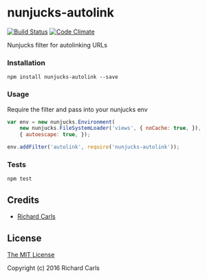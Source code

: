 # nunjucks-autolink
[![Build Status](https://travis-ci.org/richardcarls/nunjucks-autolink.svg?branch=master)](https://travis-ci.org/richardcarls/nunjucks-autolink)
[![Code Climate](https://codeclimate.com/github/richardcarls/nunjucks-autolink/badges/gpa.svg)](https://codeclimate.com/github/richardcarls/nunjucks-autolink)

Nunjucks filter for autolinking URLs

### Installation

```shell
npm install nunjucks-autolink --save
```

### Usage
Require the filter and pass into your nunjucks env

```js
var env = new nunjucks.Environment(
    new nunjucks.FileSystemLoader('views', { noCache: true, }),
    { autoescape: true, });

env.addFilter('autolink', require('nunjucks-autolink'));
```

### Tests

```shell
npm test
```

## Credits
- [Richard Carls](https://richardcarls.com)

## License

[The MIT License](http://opensource.org/licenses/MIT)

Copyright (c) 2016 Richard Carls
